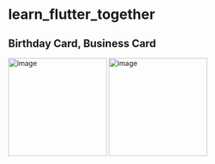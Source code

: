 # learn_flutter_together

## Birthday Card, Business Card
<img width="200" alt="image" src="https://github.com/NalaJang/learn_flutter/assets/73895803/9b68cf8c-a32f-43dd-9997-59f16c522a0c">
<img width="200" alt="image" src="https://github.com/NalaJang/learn_flutter/assets/73895803/a20d7c9c-9942-48f7-940e-46993b833a92">

